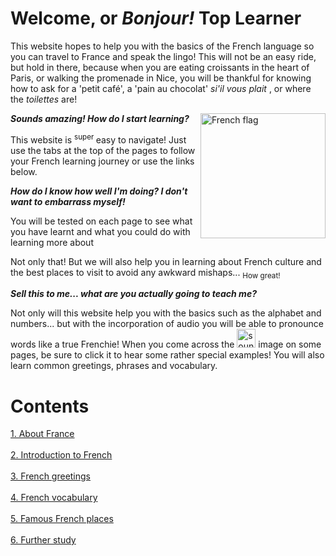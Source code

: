 <h1> <strong> Welcome, or <i> Bonjour!</i> Top Learner </strong> </h1>
<body> 
  This website hopes to help you with the basics of the French language so you can travel to France and speak the lingo! 
  This will not be an easy ride, but hold in there, because when you are eating croissants in the heart of Paris, or walking the promenade in Nice, you will be thankful for knowing how to ask for a 'petit café', a 'pain au chocolat' <i> si'il vous plait </i>, or where the <i> toilettes </i> are! 
  <p> <img src="https://upload.wikimedia.org/wikipedia/commons/thumb/6/63/N%C3%A9cropole_nationale_de_Sigolsheim_2013_38.jpg/1920px-N%C3%A9cropole_nationale_de_Sigolsheim_2013_38.jpg" alt="French flag" style="float:right;width:200px;height:200px;" >
 
<p>
  <strong> <i> Sounds amazing! How do I start learning? </i> </strong> 
  </p> <p>
  This website is <sup> super </sup> easy to navigate! Just use the tabs at the top of the pages to follow your French learning journey or use the links below. </p>
  <p> <strong> <i> How do I know how well I'm doing? I don't want to embarrass myself! </i> </strong> </p>
  <p> You will be tested on each page to see what you have learnt and what you could do with learning more about </p>
  <p> Not only that! But we will also help you in learning about French culture and the best places to visit to avoid any awkward mishaps... <sub> How great!</sub> </p>
<p> <strong> <i> Sell this to me... what are you actually going to teach me? </i> </strong> </p>
<p> Not only will this website help you with the basics such as the alphabet and numbers... but with the incorporation of audio you will be able to pronounce words like a true Frenchie! When you come across the <img src="https://upload.wikimedia.org/wikipedia/commons/thumb/d/d6/Emoji_u1f509.svg/70px-Emoji_u1f509.svg.png" alt= "sound image" width="30" height="30" > image on some pages, be sure to click it to hear some rather special examples! You will also learn common greetings, phrases and vocabulary. </p>
<p> </p>
<h1> Contents </h1> 
<body>
  <a  href="https://georginah2.github.io/SML5202-final-Hutt/page2.html" > 1. About France </a> <br> <br>
  <a  href="https://georginah2.github.io/SML5202-final-Hutt/page3.html" > 2. Introduction to French  </a> <br> <br>
   <a  href="https://georginah2.github.io/SML5202-final-Hutt/page4.html" > 3. French greetings </a> <br> <br>
  <a  href="https://georginah2.github.io/SML5202-final-Hutt/page5.html" > 4. French vocabulary </a> <br> <br>
 <a  href="https://georginah2.github.io/SML5202-final-Hutt/page6.html" > 5. Famous French places  </a> <br> <br>
  <a  href= "https://georginah2.github.io/SML5202-final-Hutt/page7.html"> 6. Further study </a> <br>
 </body>

<p> </p>
<p> </p>
<p> </p>
<p> </p>

